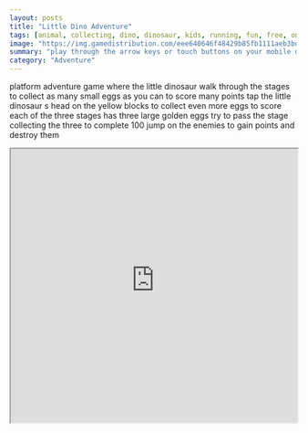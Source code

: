 ```yaml
---
layout: posts
title: "Little Dino Adventure"
tags: [animal, collecting, dino, dinosaur, kids, running, fun, free, online, games, oyna, game, free, games, play, play, games]
image: "https://img.gamedistribution.com/eee640646f48429b85fb1111aeb3bde7-512x384.jpeg"
summary: "play through the arrow keys or touch buttons on your mobile device  free online games oyna game free games play play games"
category: "Adventure"
---
```


platform adventure game where the little dinosaur walk through the stages to collect as many small eggs as you can to score many points tap the little dinosaur s head on the yellow blocks to collect even more eggs to score each of the three stages has three large golden eggs try to pass the stage collecting the three to complete 100 jump on the enemies to gain points and destroy them

<iframe width="100%" height="480px;" src="https://html5.gamedistribution.com/eee640646f48429b85fb1111aeb3bde7/"></iframe>